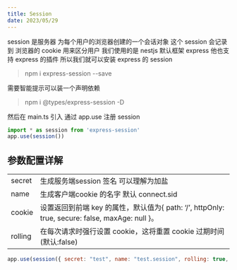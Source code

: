 ```yaml
---
title: Session
date: 2023/05/29
---
```


session 是服务器 为每个用户的浏览器创建的一个会话对象 这个 session 会记录到 浏览器的 cookie 用来区分用户
我们使用的是 nestjs 默认框架 express 他也支持 express 的插件 所以我们就可以安装 express 的 session

> npm i express-session --save

需要智能提示可以装一个声明依赖

> npm i @types/express-session -D

然后在 main.ts 引入 通过 app.use 注册 session

```js
import * as session from 'express-session'
app.use(session())
```

## 参数配置详解

<table>
  <tr>
    <td>secret</td>
    <td>生成服务端session 签名 可以理解为加盐</td>
  </tr>
  <tr>
    <td>name</td>
    <td>生成客户端cookie 的名字 默认 connect.sid</td>
  </tr>
  <tr>
    <td>cookie </td>
    <td>设置返回到前端 key 的属性，默认值为{ path: ‘/’, httpOnly: true, secure: false, maxAge: null }。</td>
  </tr>
  <tr>
    <td>rolling</td>
    <td>在每次请求时强行设置 cookie，这将重置 cookie 过期时间(默认:false)</td>
  </tr>
</table>

```js
app.use(session({ secret: "test", name: "test.session", rolling: true, cookie: { maxAge: null } }))
```
